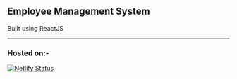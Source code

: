 ## Employee Management System

Built using ReactJS
<hr/>

### Hosted on:-
[![Netlify Status](https://api.netlify.com/api/v1/badges/f6b38276-c9db-4965-b32a-d9391bc84449/deploy-status)](https://app.netlify.com/sites/employeemanagementwebsite/deploys)
